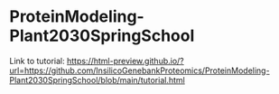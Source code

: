 # ProteinModeling-Plant2030SpringSchool

Link to tutorial:
https://html-preview.github.io/?url=https://github.com/InsilicoGenebankProteomics/ProteinModeling-Plant2030SpringSchool/blob/main/tutorial.html
